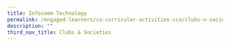 ```yaml
---
title: Infocomm Technology
permalink: /engaged-learners/co-curricular-activities-cca/clubs-n-societies/infocomm-technology/
description: ""
third_nav_title: Clubs & Societies
---
```

